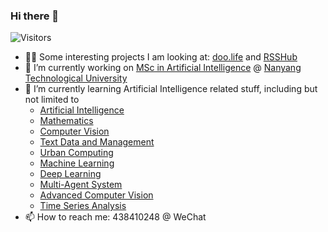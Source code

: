 ### Hi there 👋

<!--
**Ian729/ian729** is a ✨ _special_ ✨ repository because its `README.md` (this file) appears on your GitHub profile.
### Hi there 👋
<!-- https://github.com/estruyf/github-visitors-badge -->
![Visitors](https://api.visitorbadge.io/api/visitors?path=github.com%2Fian729&labelColor=%2337d67a&countColor=%232ccce4)
- 👨‍💻 Some interesting projects I am looking at: [doo.life](https://daysmatter.herokuapp.com) and [RSSHub](https://rsssub.herokuapp.com)
- 🔭 I’m currently working on [MSc in Artificial Intelligence](https://www.ntu.edu.sg/scse/admissions/programmes/graduate-programmes/master-of-science-in-artificial-intelligence-(msai)) @ [Nanyang Technological University](https://www.ntu.edu.sg/)
- 🌱 I’m currently learning Artificial Intelligence related stuff, including but not limited to 
  * [Artificial Intelligence](https://github.com/Ian729/AI6101-INTRODUCTION-TO-AI-AI-ETHICS)
  * [Mathematics](https://github.com/Ian729/AI6104-MATHEMATICS-FOR-ARTIFICIAL-INTELLIGENCE)
  * [Computer Vision](https://github.com/Ian729/AI6121-COMPUTER-VISION)
  * [Text Data and Management](https://github.com/Ian729/AI6122-Text-Data-Management-Analysis)
  * [Urban Computing](https://github.com/Ian729/AI6128-URBAN-COMPUTING)
  * [Machine Learning](https://github.com/Ian729/AI6102-MACHINE-LEARNING-METHODOLOGIES-AND-APPLICATIONS)
  * [Deep Learning](https://github.com/Ian729/AI6103-DEEP-LEARNING-APPLICATIONS)
  * [Multi-Agent System](https://github.com/Ian729/AI6125-MULTI-AGENT-SYSTEM)
  * [Advanced Computer Vision](https://github.com/Ian729/AI6126-ADVANCED-COMPUTER-VISION)
  * [Time Series Analysis](https://github.com/Ian729/AI6123-TIME-SERIES-ANALYSIS)
- 📫 How to reach me: 438410248 @ WeChat
